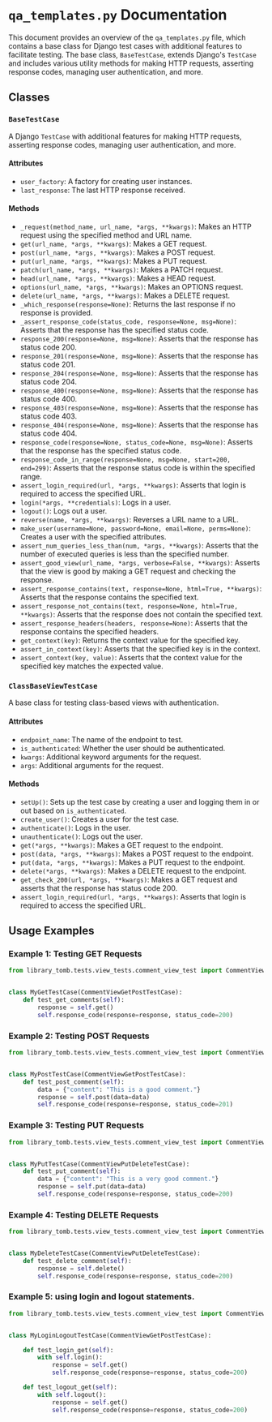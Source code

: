 # `qa_templates.py` Documentation

This document provides an overview of the `qa_templates.py` file, which contains a base class for Django test cases with
additional features to facilitate testing. The base class, `BaseTestCase`, extends Django's `TestCase` and includes
various utility methods for making HTTP requests, asserting response codes, managing user authentication, and more.

## Classes

### `BaseTestCase`

A Django `TestCase` with additional features for making HTTP requests, asserting response codes, managing user
authentication, and more.

#### Attributes

- `user_factory`: A factory for creating user instances.
- `last_response`: The last HTTP response received.

#### Methods

- `_request(method_name, url_name, *args, **kwargs)`: Makes an HTTP request using the specified method and URL name.
- `get(url_name, *args, **kwargs)`: Makes a GET request.
- `post(url_name, *args, **kwargs)`: Makes a POST request.
- `put(url_name, *args, **kwargs)`: Makes a PUT request.
- `patch(url_name, *args, **kwargs)`: Makes a PATCH request.
- `head(url_name, *args, **kwargs)`: Makes a HEAD request.
- `options(url_name, *args, **kwargs)`: Makes an OPTIONS request.
- `delete(url_name, *args, **kwargs)`: Makes a DELETE request.
- `_which_response(response=None)`: Returns the last response if no response is provided.
- `_assert_response_code(status_code, response=None, msg=None)`: Asserts that the response has the specified status
  code.
- `response_200(response=None, msg=None)`: Asserts that the response has status code 200.
- `response_201(response=None, msg=None)`: Asserts that the response has status code 201.
- `response_204(response=None, msg=None)`: Asserts that the response has status code 204.
- `response_400(response=None, msg=None)`: Asserts that the response has status code 400.
- `response_403(response=None, msg=None)`: Asserts that the response has status code 403.
- `response_404(response=None, msg=None)`: Asserts that the response has status code 404.
- `response_code(response=None, status_code=None, msg=None)`: Asserts that the response has the specified status code.
- `response_code_in_range(response=None, msg=None, start=200, end=299)`: Asserts that the response status code is within
  the specified range.
- `assert_login_required(url, *args, **kwargs)`: Asserts that login is required to access the specified URL.
- `login(*args, **credentials)`: Logs in a user.
- `logout()`: Logs out a user.
- `reverse(name, *args, **kwargs)`: Reverses a URL name to a URL.
- `make_user(username=None, password=None, email=None, perms=None)`: Creates a user with the specified attributes.
- `assert_num_queries_less_than(num, *args, **kwargs)`: Asserts that the number of executed queries is less than the
  specified number.
- `assert_good_view(url_name, *args, verbose=False, **kwargs)`: Asserts that the view is good by making a GET request
  and checking the response.
- `assert_response_contains(text, response=None, html=True, **kwargs)`: Asserts that the response contains the specified
  text.
- `assert_response_not_contains(text, response=None, html=True, **kwargs)`: Asserts that the response does not contain
  the specified text.
- `assert_response_headers(headers, response=None)`: Asserts that the response contains the specified headers.
- `get_context(key)`: Returns the context value for the specified key.
- `assert_in_context(key)`: Asserts that the specified key is in the context.
- `assert_context(key, value)`: Asserts that the context value for the specified key matches the expected value.

### `ClassBaseViewTestCase`

A base class for testing class-based views with authentication.

#### Attributes

- `endpoint_name`: The name of the endpoint to test.
- `is_authenticated`: Whether the user should be authenticated.
- `kwargs`: Additional keyword arguments for the request.
- `args`: Additional arguments for the request.

#### Methods

- `setUp()`: Sets up the test case by creating a user and logging them in or out based on `is_authenticated`.
- `create_user()`: Creates a user for the test case.
- `authenticate()`: Logs in the user.
- `unauthenticate()`: Logs out the user.
- `get(*args, **kwargs)`: Makes a GET request to the endpoint.
- `post(data, *args, **kwargs)`: Makes a POST request to the endpoint.
- `put(data, *args, **kwargs)`: Makes a PUT request to the endpoint.
- `delete(*args, **kwargs)`: Makes a DELETE request to the endpoint.
- `get_check_200(url, *args, **kwargs)`: Makes a GET request and asserts that the response has status code 200.
- `assert_login_required(url, *args, **kwargs)`: Asserts that login is required to access the specified URL.

## Usage Examples

### Example 1: Testing GET Requests

```python
from library_tomb.tests.view_tests.comment_view_test import CommentViewGetPostTestCase


class MyGetTestCase(CommentViewGetPostTestCase):
    def test_get_comments(self):
        response = self.get()
        self.response_code(response=response, status_code=200)
```

### Example 2: Testing POST Requests

```python
from library_tomb.tests.view_tests.comment_view_test import CommentViewGetPostTestCase


class MyPostTestCase(CommentViewGetPostTestCase):
    def test_post_comment(self):
        data = {"content": "This is a good comment."}
        response = self.post(data=data)
        self.response_code(response=response, status_code=201)
```

### Example 3: Testing PUT Requests

```python
from library_tomb.tests.view_tests.comment_view_test import CommentViewPutDeleteTestCase


class MyPutTestCase(CommentViewPutDeleteTestCase):
    def test_put_comment(self):
        data = {"content": "This is a very good comment."}
        response = self.put(data=data)
        self.response_code(response=response, status_code=200)
```

### Example 4: Testing DELETE Requests

```python
from library_tomb.tests.view_tests.comment_view_test import CommentViewPutDeleteTestCase


class MyDeleteTestCase(CommentViewPutDeleteTestCase):
    def test_delete_comment(self):
        response = self.delete()
        self.response_code(response=response, status_code=200)
```

### Example 5: using login and logout statements.

```python
from library_tomb.tests.view_tests.comment_view_test import CommentViewGetPostTestCase


class MyLoginLogoutTestCase(CommentViewGetPostTestCase):

    def test_login_get(self):
        with self.login():
            response = self.get()
            self.response_code(response=response, status_code=200)

    def test_logout_get(self):
        with self.logout():
            response = self.get()
            self.response_code(response=response, status_code=200)
```

